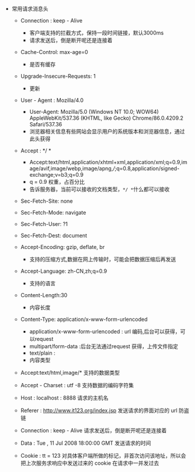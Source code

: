 *   常用请求消息头

    *   Connection : keep - Alive
        *   客户端支持的拦截方式，保持一段时间链接，默认3000ms
        *   请求发送后，倒是断开呢还是连接着
    *   Cache-Control: max-age=0 
        *   是否有缓存
    *   Upgrade-Insecure-Requests: 1 
        *   更新
    *   User - Agent : Mozilla/4.0
        *    User-Agent: Mozilla/5.0 (Windows NT 10.0; WOW64) AppleWebKit/537.36 (KHTML, like Gecko) Chrome/86.0.4209.2 Safari/537.36 
        *    浏览器相关信息有些网站会显示用户的系统版本和浏览器信息，通过此头获得
    *   Accept : */ *
        *    Accept:text/html,application/xhtml+xml,application/xml;q=0.9,image/avif,image/webp,image/apng,*/*;q=0.8,application/signed-exchange;v=b3;q=0.9 
        *    q = 0.9 权重，占百分比
        *    告诉服务器，当前可以接收的文档类型，`*/ *`什么都可以接收
    *   Sec-Fetch-Site: none 
    *   Sec-Fetch-Mode: navigate 
    *   Sec-Fetch-User: ?1 
    *   Sec-Fetch-Dest: document 
    *   Accept-Encoding: gzip, deflate, br 
        *   支持的压缩方式,数据在网上传输时，可能会把数据压缩后再发送
    *   Accept-Language: zh-CN,zh;q=0.9 
        *   支持的语言
    *   Content-Length:30
        *   内容长度
    *   Content-Type: application/x-www-form-urlencoded
        *   application/x-www-form-urlencoded  : url 编码,后台可以获得，可以request
        *   multipart/form-data :后台无法通过request 获得，上传文件指定
        *   text/plain :
        *   内容类型
    
    *    Accept:text/html,image/*                 支持的数据类型                                           
    *    Accept - Charset : utf -8               支持数据的编码字符集                                        
    *    Host : localhost : 8888                  请求的主机名                                                 
    *    Referer : http://www.it123.org/index.jsp 发送请求的界面对应的 url 防盗链                              
    *    Connection : keep - Alive                请求发送后，倒是断开呢还是连接着                             
    *   Data : Tue , 11 Jul 2008 18:00:00  GMT   发送请求的时间                                               
    *   Cookie : tt = 123                        对具体客户端所做的标记，非首次访问该地址，所以会把上次服务求响应中发送过来的 cookie 在请求中一并发过去 